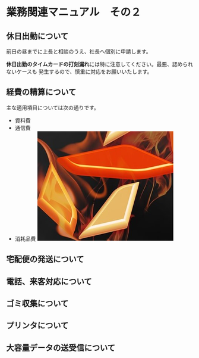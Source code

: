# 業務関連マニュアル　その２
## 休日出勤について
前日の昼までに上長と相談のうえ、社長へ個別に申請します。

**休日出勤のタイムカードの打刻漏れ**には特に注意してください。最悪、認められないケースも
発生するので、慎重に対応をお願いいたします。
## 経費の精算について
主な適用項目については次の通りです。
- 資料費
- 通信費
- 消耗品費
![切手代](img/one_pice.png)
## 宅配便の発送について
## 電話、来客対応について
## ゴミ収集について
## プリンタについて
## 大容量データの送受信について


